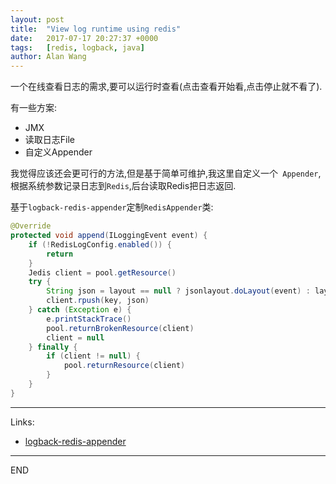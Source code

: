 ```yaml
---
layout: post
title:  "View log runtime using redis"
date:   2017-07-17 20:27:37 +0000
tags:   [redis, logback, java]
author: Alan Wang
---
```

一个在线查看日志的需求,要可以运行时查看(点击查看开始看,点击停止就不看了).

有一些方案:
- JMX
- 读取日志File
- 自定义Appender

我觉得应该还会更可行的方法,但是基于简单可维护,我这里自定义一个` Appender`,
根据系统参数记录日志到`Redis`,后台读取Redis把日志返回.

基于`logback-redis-appender`定制`RedisAppender`类:

```java
@Override
protected void append(ILoggingEvent event) {
    if (!RedisLogConfig.enabled()) {
        return
    }
    Jedis client = pool.getResource()
    try {
        String json = layout == null ? jsonlayout.doLayout(event) : layout.doLayout(event)
        client.rpush(key, json)
    } catch (Exception e) {
        e.printStackTrace()
        pool.returnBrokenResource(client)
        client = null
    } finally {
        if (client != null) {
            pool.returnResource(client)
        }
    }
}
```


---
Links:
- [logback-redis-appender](https://github.com/kmtong/logback-redis-appender)

---
END
